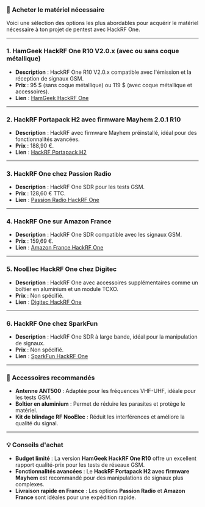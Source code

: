 ### 🛒 Acheter le matériel nécessaire

Voici une sélection des options les plus abordables pour acquérir le matériel nécessaire à ton projet de pentest avec HackRF One.

---

### 1. **HamGeek HackRF One R10 V2.0.x (avec ou sans coque métallique)**
- **Description** : HackRF One R10 V2.0.x compatible avec l'émission et la réception de signaux GSM.
- **Prix** : 95 $ (sans coque métallique) ou 119 $ (avec coque métallique et accessoires).
- **Lien** : [HamGeek HackRF One](https://www.hgeek.com/fr/products/hamgeek-latest-1mhz-6ghz-hackrf-one-r10-v2-0-x-software-defined-radio-sdr-platform-with-without-shell)

---

### 2. **HackRF Portapack H2 avec firmware Mayhem 2.0.1 R10**
- **Description** : HackRF avec firmware Mayhem préinstallé, idéal pour des fonctionnalités avancées.
- **Prix** : 188,90 €.
- **Lien** : [HackRF Portapack H2](https://www.sdrstore.eu/software-defined-radio/instruments/hackrf/)

---

### 3. **HackRF One chez Passion Radio**
- **Description** : HackRF One SDR pour les tests GSM.
- **Prix** : 128,60 € TTC.
- **Lien** : [Passion Radio HackRF One](https://www.passion-radio.fr/emetteur-sdr/hackrf-sdr-75.html)

---

### 4. **HackRF One sur Amazon France**
- **Description** : HackRF One SDR compatible avec les signaux GSM.
- **Prix** : 159,69 €.
- **Lien** : [Amazon France HackRF One](https://www.amazon.fr/Great-Scott-Gadgets-P%C3%A9riph%C3%A9rique-r%C3%A9alis%C3%A9e/dp/B01COVX464)

---

### 5. **NooElec HackRF One chez Digitec**
- **Description** : HackRF One avec accessoires supplémentaires comme un boîtier en aluminium et un module TCXO.
- **Prix** : Non spécifié.
- **Lien** : [Digitec HackRF One](https://www.digitec.ch/fr/s1/product/nooelec-hackrf-one-radio-19488605)

---

### 6. **HackRF One chez SparkFun**
- **Description** : HackRF One SDR à large bande, idéal pour la manipulation de signaux.
- **Prix** : Non spécifié.
- **Lien** : [SparkFun HackRF One](https://www.sparkfun.com/hackrf-one.html)

---

### 🔧 Accessoires recommandés

- **Antenne ANT500** : Adaptée pour les fréquences VHF-UHF, idéale pour les tests GSM.
- **Boîtier en aluminium** : Permet de réduire les parasites et protège le matériel.
- **Kit de blindage RF NooElec** : Réduit les interférences et améliore la qualité du signal.

---

### 💡 Conseils d'achat

- **Budget limité** : La version **HamGeek HackRF One R10** offre un excellent rapport qualité-prix pour les tests de réseaux GSM.
- **Fonctionnalités avancées** : Le **HackRF Portapack H2 avec firmware Mayhem** est recommandé pour des manipulations de signaux plus complexes.
- **Livraison rapide en France** : Les options **Passion Radio** et **Amazon France** sont idéales pour une expédition rapide.
